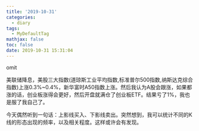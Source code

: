 ```yaml
---
title: '2019-10-31'
categories:
  - diary
tags:
  - MyDefaultTag
mathjax: false
toc: false
date: 2019-10-31 15:31:04
---
```

omit
<!--more-->

美联储降息，美股三大指数(道琼斯工业平均指数,标准普尔500指数,纳斯达克综合指数)上涨0.3%~0.4%，新华富时A50指数上涨。然后我认为A股会跟涨，如果都涨的话，创业板涨得会更好，然后开盘就满仓了创业板ETF。结果亏了1%，我也是服了我自己了。  

今天偶然听到一句话：上影线买入、下影线卖出。突然想到，我可以统计不同的K线的形态出现的频率，以及相关程度。这样或许会有发现。  
